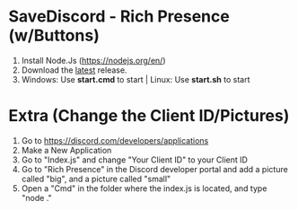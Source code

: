 # SaveDiscord - Rich Presence (w/Buttons)

1. Install Node.Js (https://nodejs.org/en/)
2. Download the [latest](https://github.com/MorrisSeemann/SaveDiscord_Rich-Presence) release.
3. Windows: Use **start.cmd** to start | Linux: Use **start.sh** to start


# Extra (Change the Client ID/Pictures)

1. Go to https://discord.com/developers/applications
2. Make a New Application
3. Go to "Index.js" and change "Your Client ID" to your Client ID
4. Go to "Rich Presence" in the Discord developer portal and add a picture called "big", and a picture called "small"
5. Open a "Cmd" in the folder where the index.js is located, and type "node ."
